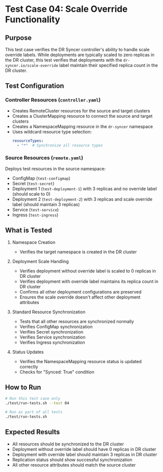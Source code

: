 # Test Case 04: Scale Override Functionality

## Purpose
This test case verifies the DR Syncer controller's ability to handle scale override labels. While deployments are typically scaled to zero replicas in the DR cluster, this test verifies that deployments with the `dr-syncer.io/scale-override` label maintain their specified replica count in the DR cluster.

## Test Configuration

### Controller Resources (`controller.yaml`)
- Creates RemoteCluster resources for the source and target clusters
- Creates a ClusterMapping resource to connect the source and target clusters
- Creates a NamespaceMapping resource in the `dr-syncer` namespace
- Uses wildcard resource type selection:
  ```yaml
  resourceTypes:
    - "*"  # Synchronize all resource types
  ```

### Source Resources (`remote.yaml`)
Deploys test resources in the source namespace:
- ConfigMap (`test-configmap`)
- Secret (`test-secret`)
- Deployment 1 (`test-deployment-1`) with 3 replicas and no override label (should scale to 0)
- Deployment 2 (`test-deployment-2`) with 3 replicas and scale override label (should maintain 3 replicas)
- Service (`test-service`)
- Ingress (`test-ingress`)

## What is Tested
1. Namespace Creation
   - Verifies the target namespace is created in the DR cluster

2. Deployment Scale Handling
   - Verifies deployment without override label is scaled to 0 replicas in DR cluster
   - Verifies deployment with override label maintains its replica count in DR cluster
   - Confirms all other deployment configurations are preserved
   - Ensures the scale override doesn't affect other deployment attributes

3. Standard Resource Synchronization
   - Tests that all other resources are synchronized normally
   - Verifies ConfigMap synchronization
   - Verifies Secret synchronization
   - Verifies Service synchronization
   - Verifies Ingress synchronization

4. Status Updates
   - Verifies the NamespaceMapping resource status is updated correctly
   - Checks for "Synced: True" condition

## How to Run
```bash
# Run this test case only
./test/run-tests.sh --test 04

# Run as part of all tests
./test/run-tests.sh
```

## Expected Results
- All resources should be synchronized to the DR cluster
- Deployment without override label should have 0 replicas in DR cluster
- Deployment with override label should maintain 3 replicas in DR cluster
- Replication status should show successful synchronization
- All other resource attributes should match the source cluster
